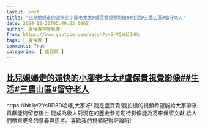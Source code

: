 ```yaml
---
layout: post
title: "比兒媳婦走的還快的小腳老太太#盧保貴視覺影像##生活#三農山區#留守老人"
date: 2024-12-20T05:49:23.000Z
author: 盧保貴視覺影像
from: https://www.youtube.com/watch?v=5-VQeUJJHKc
tags: [ 盧保貴 ]
comments: True
categories: [ 盧保貴 ]
---
```

<!--1734673763000-->
[比兒媳婦走的還快的小腳老太太#盧保貴視覺影像##生活#三農山區#留守老人](https://www.youtube.com/watch?v=5-VQeUJJHKc)
------

<div>
https://bit.ly/2YsRD8D哈嘍,大家好! 我是盧寶貴!我拍攝的視頻希望能給大家帶來貢獻能夠留存後世,能成為後人對現在的歷史參考期待影像能為將來保留文獻,給人們帶來更多的意義與思考。喜歡我的視頻記得評論哦!
</div>

